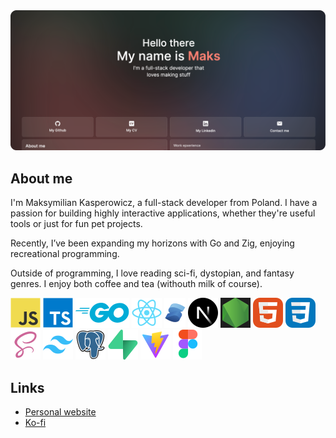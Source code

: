 <a href="https://www.maxkasperowicz.com/">
<img src="./public/bg2.png" alt="Header image" />
</a>

## About me

I'm Maksymilian Kasperowicz, a full-stack developer from Poland. I have a passion for building highly interactive applications, whether they're useful tools or just for fun pet projects.

Recently, I’ve been expanding my horizons with Go and Zig, enjoying recreational programming.

Outside of programming, I love reading sci-fi, dystopian, and fantasy genres. I enjoy both coffee and tea (withouth milk of course).

![JavaScript](./public/icons/JavascriptIcon.svg)
![TypeScript](./public/icons/TypescriptIcon.svg)
![Golang](./public/icons/GoIcon.svg)
![React](./public/icons/ReactIcon.svg)
![Solidjs](./public/icons/SolidjsIcon.svg)
![Nextjs](./public/icons/NextjsIcon.svg)
![Nodejs](./public/icons/NodejsIcon.svg)
![HTML](./public/icons/HtmlIcon.svg)
![Css](./public/icons/CssIcon.svg)
![Sass](./public/icons/SassIcon.svg)
![TailwindCSS](./public/icons/TailwindCssIcon.svg)
![PostgreSql](./public/icons/PostgreSqlIcon.svg)
![Supabase](./public/icons/SupabaseIcon.svg)
![Vite](./public/icons/ViteIcon.svg)
![Figma](./public/icons/FigmaIcon.svg)

## Links

- [Personal website](https://www.maxkasperowicz.com/)
- [Ko-fi](https://ko-fi.com/yet_3)
